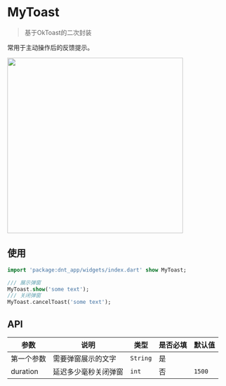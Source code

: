 # MyToast

> 基于OkToast的二次封装

常用于主动操作后的反馈提示。

<image src='https://raw.githubusercontent.com/CccFans/images/master/img/20181207161742.png' width=400/>

## 使用

```dart
import 'package:dnt_app/widgets/index.dart' show MyToast;

/// 展示弹窗
MyToast.show('some text');
/// 关闭弹窗
MyToast.cancelToast('some text');
```

## API

| 参数 | 说明 | 类型 | 是否必填 | 默认值 |
| ------------ | ------------ | ------------ | ------------ |------------ |
| 第一个参数 | 需要弹窗展示的文字 | `String` | 是 |  |
| duration | 延迟多少毫秒关闭弹窗 | `int` | 否 | `1500` |